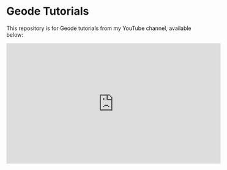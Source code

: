 # Geode Tutorials

This repository is for Geode tutorials from my YouTube channel, available below:

<iframe width="560" height="315" src="https://www.youtube.com/embed/videoseries?si=KiG53ghpd9r6TPAH&amp;list=PL5S23FLspYDiZhNBZZnRk5C5qAc-gjln-" title="YouTube video player" frameborder="0" allow="accelerometer; autoplay; clipboard-write; encrypted-media; gyroscope; picture-in-picture; web-share" referrerpolicy="strict-origin-when-cross-origin" allowfullscreen></iframe>
